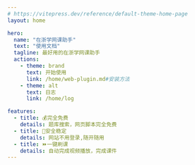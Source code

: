 ```yaml
---
# https://vitepress.dev/reference/default-theme-home-page
layout: home

hero:
  name: "在浙学网课助手"
  text: "使用文档"
  tagline: 最好用的在浙学网课助手
  actions:
    - theme: brand
      text: 开始使用
      link: /home/web-plugin.md#安装方法
    - theme: alt
      text: 日志
      link: /home/log

features:
  - title: 💰完全免费
    details: 题库搜索，网页脚本完全免费
  - title: 🔐安全稳定
    details: 网站不用登录,随开随用
  - title: ⏩一键刷课
    details: 自动完成视频播放，完成课件
---
```


